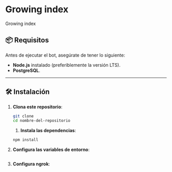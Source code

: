# Growing index
Growing index

## 📦 Requisitos

Antes de ejecutar el bot, asegúrate de tener lo siguiente:

- **Node.js** instalado (preferiblemente la versión LTS).
- **PostgreSQL**.

---

## 🛠️ Instalación

1. **Clona este repositorio**:

   ```bash
   git clone 
   cd nombre-del-repositorio
   ```

   1. **Instala las dependencias**:

   ```bash
   npm install
   ```
   
   
3. **Configura las variables de entorno**:
    ```bash
   
   ```
4. **Configura ngrok**:
    ```bash
   
   ```

    
   

   

   

   

